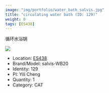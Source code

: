 ```yaml
---
image: "img/portfolio/water_bath_salvis.jpg"
title: "circulating water bath (ID: 129)"
weight: 0
tags: [ES438]
---
```


循环水浴锅

<!--more-->

![](../../img/portfolio/water_bath_salvis.jpg)

- Location: [ES438](../../tags/ES438)
- Brand/Model: salvis-WB20
- Identity: 129
- PI: Yili Cheng
- Quantity: 1
- Category: CAT






